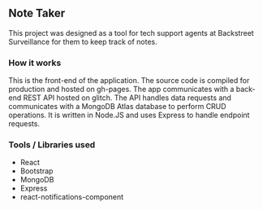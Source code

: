 ## Note Taker

This project was designed as a tool for tech support agents at Backstreet Surveillance for them to keep track of notes. 

### How it works 

This is the front-end of the application. The source code is compiled for production and hosted on gh-pages. The app communicates with a back-end REST API hosted on glitch. The API handles data requests and communicates with a MongoDB Atlas database to perform CRUD operations. It is written in Node.JS and uses Express to handle endpoint requests. 

### Tools / Libraries used

- React 
- Bootstrap
- MongoDB
- Express
- react-notifications-component
